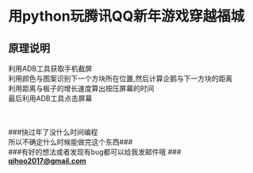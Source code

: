 # 用python玩腾讯QQ新年游戏穿越福城 #
## 原理说明 ##
利用ADB工具获取手机截屏<br>
利用颜色与图案识别下一个方块所在位置,然后计算企鹅与下一方块的距离<br>
利用距离与板子的增长速度算出按压屏幕的时间<br>
最后利用ADB工具点击屏幕<br>

<br><br>
###快过年了没什么时间编程<br>所以不确定什么时候能做完这个东西###
<br>
###有好的想法或者发现有bug都可以给我发邮件哦 ###
**qihoo2017@gmail.com**